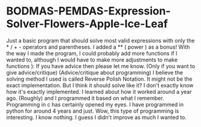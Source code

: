 # BODMAS-PEMDAS-Expression-Solver-Flowers-Apple-Ice-Leaf
Just a basic program that should solve most valid expressions with
only the * / + - operators and parentheses. I added a ** ( power )
as a bonus! With the way I made the program, I could probably add 
more functions if I wanted to, although I would have to make more 
adjustments to make functions ): If you have advice then please let
me know. (Only if you want to give advice/critique) (Advice/critique 
about programming) I believe the solving method I used is called 
Reverse Polish Notation. It might not be the exact implementation.
But I think it should solve like it? I don't exactly know how it's
exactly implemented. I learned about how it worked around a year ago. 
(Roughly) and I programmed it based on what I remember. Programming 
in c has certainly opened my eyes. I have programmed in python for 
around 4 years and just. Wow, this type of programming is interesting. I know nothing. I guess I didn't improve as much I wanted to.
